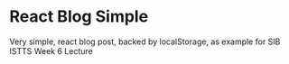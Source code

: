 # React Blog Simple

Very simple, react blog post, backed by localStorage, as example for SIB ISTTS Week 6 Lecture